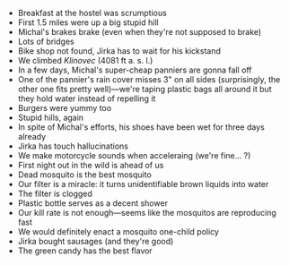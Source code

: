 - Breakfast at the hostel was scrumptious
- First 1.5 miles were up a big stupid hill
- Michal's brakes brake (even when they're not supposed to brake)
- Lots of bridges
- Bike shop not found, Jirka has to wait for his kickstand
- We climbed _Klínovec_ (4081 ft a. s. l.)
- In a few days, Michal's super-cheap panniers are gonna fall off
- One of the pannier's rain cover misses 3" on all sides (surprisingly, the other one fits pretty well)—we're taping plastic bags all around it but they hold water instead of repelling it
- Burgers were yummy too
- Stupid hills, again
- In spite of Michal's efforts, his shoes have been wet for three days already
- Jirka has touch hallucinations
- We make motorcycle sounds when acceleraing (we're fine… ?)
- First night out in the wild is ahead of us
- Dead mosquito is the best mosquito
- Our filter is a miracle: it turns unidentifiable brown liquids into water
- The filter is clogged
- Plastic bottle serves as a decent shower
- Our kill rate is not enough—seems like the mosquitos are reproducing fast
- We would definitely enact a mosquito one-child policy
- Jirka bought sausages (and they're good)
- The green candy has the best flavor
